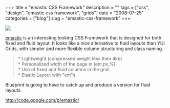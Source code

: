 +++
title = "emastic CSS Framework"
description = ""
tags = ["css", "design", "emastic css framework", "grids"]
date = "2008-07-25"
categories = ["blog"]
slug = "emastic-css-framework"
+++



  <div class="notebook-screenshot"><a href="http://code.google.com/p/emastic/"><img src="//media.konigi.com/notebook/emastic-css-framework.jpg" class="notebook-image" /></a></div><p><a href="http://code.google.com/p/emastic/">emastic</a> is an interesting looking CSS Framework that is designed for both fixed and fluid layout. It looks like a nice alternative to fluid layouts than YUI Grids, with simpler and more flexible column structuring and class naming.</p>
<blockquote><p>* Lightweight (compressed weight less then 4kb)<br />
* Personalized width of the page in (em,px,%)<br />
* Use of fixed and fluid columns in the grid.<br />
* Elastic Layout with "em"s </p></blockquote>
<p>Blueprint is going to have to catch up and produce a version for fluid layouts.</p>
    
  <a href="http://code.google.com/p/emastic/">http://code.google.com/p/emastic/</a>
